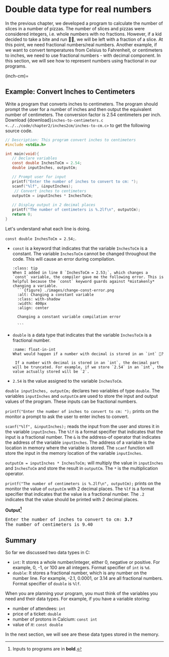 # Double data type for real numbers

In the previous chapter, we developed a program to calculate the number of slices in a number of pizzas. The number of slices and pizzas were considered integers, i.e. whole numbers with no fractions. However, if a kid decided to take a bite and run 🏃‍♀️, we will be left with a fraction of a slice. At this point, we need fractional numbers/real numbers. Another example, if we want to convert temperatures from Celsius to Fahrenheit, or centimeters to inches, we need to use fractional numbers - with decimal component. In this section, we will see how to represent numbers using fractional in our programs.

(inch-cm)=
## Example: Convert Inches to Centimeters

Write a program that converts inches to centimeters. The program should prompt the user for a number of inches and then output the equivalent number of centimeters. The conversion factor is $2.54$ centimeters per inch. Download {download}`inches-to-centimeters.c <../../code/chapter2/inches2cm/inches-to-cm.c>` to get the following source code.
```c {.line-numbers}
// Description: This program convert inches to centimeters
#include <stdio.h>

int main(void){
   // Declare variables
   const double InchesToCm = 2.54;
   double inputInches, outputCm;

   // Prompt user for input
   printf("Enter the number of inches to convert to cm: ");
   scanf("%lf", &inputInches);
    // Convert inches to centimeters
   outputCm = inputInches * InchesToCm;
 
   // Display output in 2 decimal places
   printf("The number of centimeters is %.2lf\n", outputCm);
   return 0;
}
```

Let's understand what each line is doing.

`const double InchesToCm = 2.54;`. 

* `const` is a keyword that indicates that the variable `InchesToCm` is a constant. The variable `InchesToCm` cannot be changed throughout the code. This will cause an error during compilation. 
  
  ````{admonition} Exercise: Change a constant variable
  :class: tip
  When I added in line 8 `InchesToCm = 2.53;`, which changes a `const` variable, the compiler gave me the following error. This is helpful because the `const` keyword guards against *mistakenly* changing a variable. 
    ```{figure} ./images/change-const-error.png
    :alt: Changing a constant variable
    :class: with-shadow
    :width: 400px
    :align: center

    Changing a constant variable compilation error
    
    ```
    ````

* `double` is a data type that indicates that the variable `InchesToCm` is a fractional number.   
  ```{admonition} Think! 
  :name: float-in-int
  What would happen if a number with decimal is stored in an `int` 🤔?

   If a number with decimal is stored in an `int`, the decimal part will be truncated. For example, if we store `2.54` in an `int`, the value actually stored will be `2`. 
  ```

* `2.54` is the value assigned to the variable `InchesToCm`.

`double inputInches, outputCm;` declares two variables of type `double`. The variables `inputInches` and `outputCm` are used to store the input and output values of the program. These inputs can be fractional numbers.

`printf("Enter the number of inches to convert to cm: ");` prints on the monitor a prompt to ask the user to enter inches to convert.

`scanf("%lf", &inputInches);` reads the input from the user and stores it in the variable `inputInches`. The `%lf` is a format specifier that indicates that the input is a fractional number. The `&` is the address-of operator that indicates the address of the variable `inputInches`. The address of a variable is the location in memory where the variable is stored. The `scanf` function will store the input in the memory location of the variable `inputInches`.

`outputCm = inputInches * InchesToCm;` will multiply the value in `inputInches` and `InchesToCm` and store the result in `outputCm`. The `*` is the multiplication operator.

`printf("The number of centimeters is %.2lf\n", outputCm);` prints on the monitor the value of `outputCm` with 2 decimal places. The `%lf` is a format specifier that indicates that the value is a fractional number. The `.2` indicates that the value should be printed with 2 decimal places.

**Output[^1]**
<pre>
Enter the number of inches to convert to cm: <b>3.7</b>
The number of centimeters is 9.40
</pre>

## Summary

So far we discussed two data types in C:

* `int`: It stores a whole number/integer, either 0, negative or positive. For example, 0, -1, or 100 are all integers. Format specifier of `int` is `%d`.
* `double`: It stores a fractional number, which is any number on the number line. For example, -2.1, 0.0001, or 3.14 are all fractional numbers. Format specifier of `double` is `%lf`. 

When you are planning your program, you must think of the variables you need and their data types. For example, if you have a variable storing:

* number of attendees: `int`
* price of a ticket: `double`
* number of protons in Calcium: `const int`
* value of $\pi$: `const double`

In the next section, we will see are these data types stored in the memory. 

[^1]: Inputs to programs are in **bold**.